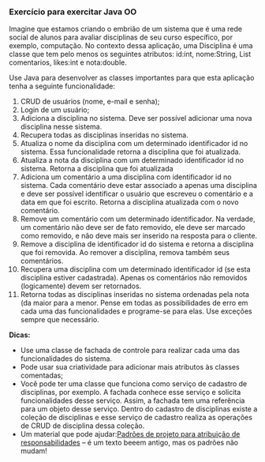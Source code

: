 ### Exercício para exercitar Java OO
Imagine que estamos criando o embrião de um sistema que é uma rede social de alunos para avaliar disciplinas de seu curso específico, por exemplo, computação.
No contexto dessa aplicação, uma Disciplina é uma classe que tem pelo menos os seguintes atributos: id:int, nome:String, List<Comentario> comentarios, likes:int e nota:double.

Use Java para desenvolver as classes importantes para que esta aplicação tenha a seguinte funcionalidade: 
1.	CRUD de usuários (nome, e-mail e senha);
2.	Login de um usuário;
3.	Adiciona a disciplina no sistema. Deve ser possível adicionar uma nova disciplina nesse sistema.
4.	Recupera todas as disciplinas inseridas no sistema.
5.	Atualiza o nome da disciplina com um determinado identificador id no sistema. Essa funcionalidade retorna a disciplina que foi atualizada. 
6.	Atualiza a nota da disciplina com um determinado identificador id no sistema. Retorna a disciplina que foi atualizada
7.	Adiciona um comentário a uma disciplina com identificador id no sistema. Cada comentário deve estar associado a apenas uma disciplina e deve ser possível identificar o usuário que escreveu o comentário e a data em que foi escrito. Retorna a disciplina atualizada com o novo comentário.
8.	Remove um comentário com um determinado identificador. Na verdade, um comentário não deve ser de fato removido, ele deve ser marcado como removido, e não deve mais ser inserido na resposta para o cliente.
9.	Remove a disciplina de identificador id do sistema e retorna a disciplina que foi removida. Ao remover a disciplina, remova também seus comentários.
10.	Recupera uma disciplina com um determinado identificador id (se esta disciplina estiver cadastrada). Apenas os comentários não removidos (logicamente) devem ser retornados.
11.	Retorna todas as disciplinas inseridas no sistema ordenadas pela nota (da maior para a menor.
Pense em todas as possibilidades de erro em cada uma das funcionalidades e programe-se para elas. Use exceções sempre que necessário. 

**Dicas:**

* Use uma classe de fachada de controle para realizar cada uma das funcionalidades do sistema.
* Pode usar sua criatividade para adicionar mais atributos às classes comentadas;
* Você pode ter uma classe que funciona como serviço de cadastro de disciplinas, por exemplo. A fachada conhece esse serviço e solicita funcionalidades desse serviço. Assim, a fachada tem uma referência para um objeto desse serviço. Dentro do cadastro de disciplinas existe a coleção de disciplinas e esse serviço de cadastro realiza as operações de CRUD de disciplina dessa coleção. 
* Um material que pode ajudar:[Padrões de projeto para atribuição de responsabilidades](http://www.dsc.ufcg.edu.br/~jacques/cursos/apoo/html/proj1/proj5.htm) – é um texto beeem antigo, mas os padrões não mudam!

